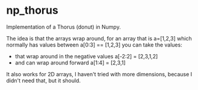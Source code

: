 # np_thorus
Implementation of a Thorus (donut) in Numpy. 

The idea is that the arrays wrap around, for an array that is a=[1,2,3] 
which normally has values between a[0:3] == [1,2,3] you can take the values:
 * that wrap around in the negative values a[-2:2] = [2,3,1,2]
 * and can wrap around forward a[1:4] = [2,3,1]

It also works for 2D arrays, I haven't tried with more dimensions, 
because I didn't need that, but it should.

